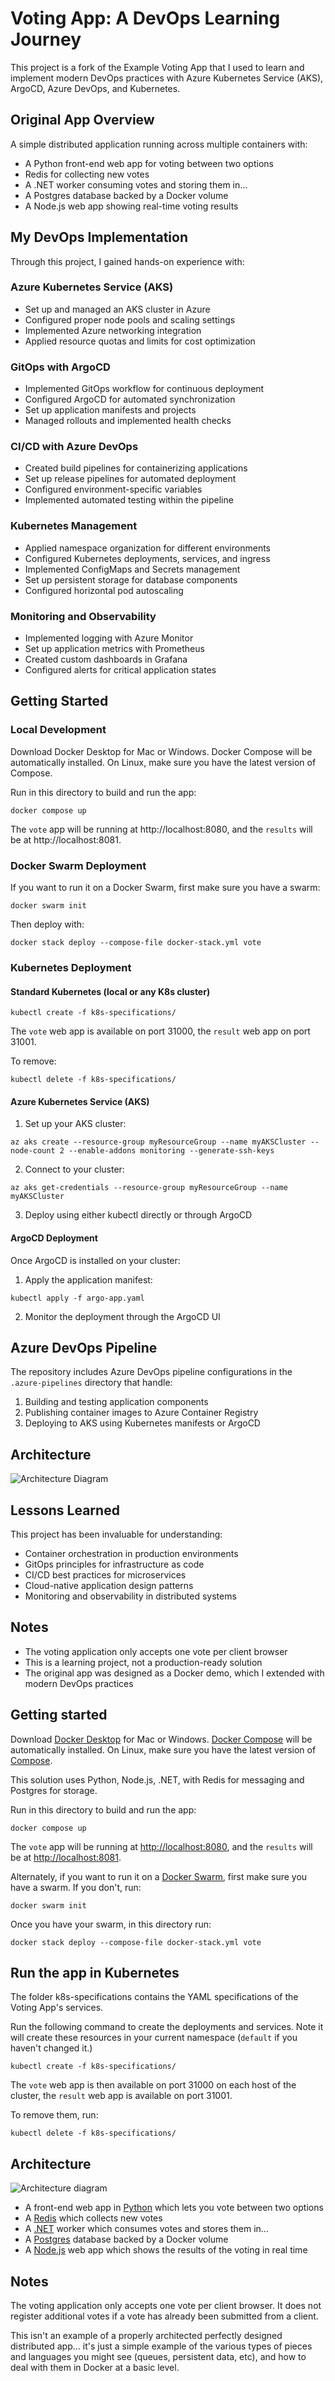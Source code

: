 # Voting App: A DevOps Learning Journey

This project is a fork of the Example Voting App that I used to learn and implement modern DevOps practices with Azure Kubernetes Service (AKS), ArgoCD, Azure DevOps, and Kubernetes.

## Original App Overview

A simple distributed application running across multiple containers with:

* A Python front-end web app for voting between two options
* Redis for collecting new votes
* A .NET worker consuming votes and storing them in...
* A Postgres database backed by a Docker volume
* A Node.js web app showing real-time voting results

## My DevOps Implementation

Through this project, I gained hands-on experience with:

### Azure Kubernetes Service (AKS)
- Set up and managed an AKS cluster in Azure
- Configured proper node pools and scaling settings
- Implemented Azure networking integration
- Applied resource quotas and limits for cost optimization

### GitOps with ArgoCD
- Implemented GitOps workflow for continuous deployment
- Configured ArgoCD for automated synchronization
- Set up application manifests and projects
- Managed rollouts and implemented health checks

### CI/CD with Azure DevOps
- Created build pipelines for containerizing applications
- Set up release pipelines for automated deployment
- Configured environment-specific variables
- Implemented automated testing within the pipeline

### Kubernetes Management
- Applied namespace organization for different environments
- Configured Kubernetes deployments, services, and ingress
- Implemented ConfigMaps and Secrets management
- Set up persistent storage for database components
- Configured horizontal pod autoscaling

### Monitoring and Observability
- Implemented logging with Azure Monitor
- Set up application metrics with Prometheus
- Created custom dashboards in Grafana
- Configured alerts for critical application states

## Getting Started

### Local Development

Download Docker Desktop for Mac or Windows. Docker Compose will be automatically installed. On Linux, make sure you have the latest version of Compose.

Run in this directory to build and run the app:

```
docker compose up
```

The `vote` app will be running at http://localhost:8080, and the `results` will be at http://localhost:8081.

### Docker Swarm Deployment

If you want to run it on a Docker Swarm, first make sure you have a swarm:

```
docker swarm init
```

Then deploy with:

```
docker stack deploy --compose-file docker-stack.yml vote
```

### Kubernetes Deployment

#### Standard Kubernetes (local or any K8s cluster)

```
kubectl create -f k8s-specifications/
```

The `vote` web app is available on port 31000, the `result` web app on port 31001.

To remove:

```
kubectl delete -f k8s-specifications/
```

#### Azure Kubernetes Service (AKS)

1. Set up your AKS cluster:
```
az aks create --resource-group myResourceGroup --name myAKSCluster --node-count 2 --enable-addons monitoring --generate-ssh-keys
```

2. Connect to your cluster:
```
az aks get-credentials --resource-group myResourceGroup --name myAKSCluster
```

3. Deploy using either kubectl directly or through ArgoCD

#### ArgoCD Deployment

Once ArgoCD is installed on your cluster:

1. Apply the application manifest:
```
kubectl apply -f argo-app.yaml
```

2. Monitor the deployment through the ArgoCD UI

## Azure DevOps Pipeline

The repository includes Azure DevOps pipeline configurations in the `.azure-pipelines` directory that handle:

1. Building and testing application components
2. Publishing container images to Azure Container Registry
3. Deploying to AKS using Kubernetes manifests or ArgoCD

## Architecture

![Architecture Diagram](architecture.png)

## Lessons Learned

This project has been invaluable for understanding:

- Container orchestration in production environments
- GitOps principles for infrastructure as code
- CI/CD best practices for microservices
- Cloud-native application design patterns
- Monitoring and observability in distributed systems

## Notes

- The voting application only accepts one vote per client browser
- This is a learning project, not a production-ready solution
- The original app was designed as a Docker demo, which I extended with modern DevOps practices


## Getting started 

Download [Docker Desktop](https://www.docker.com/products/docker-desktop) for Mac or Windows. [Docker Compose](https://docs.docker.com/compose) will be automatically installed. On Linux, make sure you have the latest version of [Compose](https://docs.docker.com/compose/install/).

This solution uses Python, Node.js, .NET, with Redis for messaging and Postgres for storage.

Run in this directory to build and run the app:

```shell
docker compose up
```

The `vote` app will be running at [http://localhost:8080](http://localhost:8080), and the `results` will be at [http://localhost:8081](http://localhost:8081).

Alternately, if you want to run it on a [Docker Swarm](https://docs.docker.com/engine/swarm/), first make sure you have a swarm. If you don't, run:

```shell
docker swarm init
```

Once you have your swarm, in this directory run:

```shell
docker stack deploy --compose-file docker-stack.yml vote
```

## Run the app in Kubernetes

The folder k8s-specifications contains the YAML specifications of the Voting App's services.

Run the following command to create the deployments and services. Note it will create these resources in your current namespace (`default` if you haven't changed it.)

```shell
kubectl create -f k8s-specifications/
```

The `vote` web app is then available on port 31000 on each host of the cluster, the `result` web app is available on port 31001.

To remove them, run:

```shell
kubectl delete -f k8s-specifications/
```

## Architecture

![Architecture diagram](architecture.excalidraw.png)

* A front-end web app in [Python](/vote) which lets you vote between two options
* A [Redis](https://hub.docker.com/_/redis/) which collects new votes
* A [.NET](/worker/) worker which consumes votes and stores them in…
* A [Postgres](https://hub.docker.com/_/postgres/) database backed by a Docker volume
* A [Node.js](/result) web app which shows the results of the voting in real time

## Notes

The voting application only accepts one vote per client browser. It does not register additional votes if a vote has already been submitted from a client.

This isn't an example of a properly architected perfectly designed distributed app... it's just a simple
example of the various types of pieces and languages you might see (queues, persistent data, etc), and how to
deal with them in Docker at a basic level.
